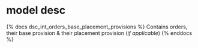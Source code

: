 # model desc

{% docs dsc_int_orders_base_placement_provisions %}
Contains orders, their base provision & their placement provision (*if applicable*)
{% enddocs %}

